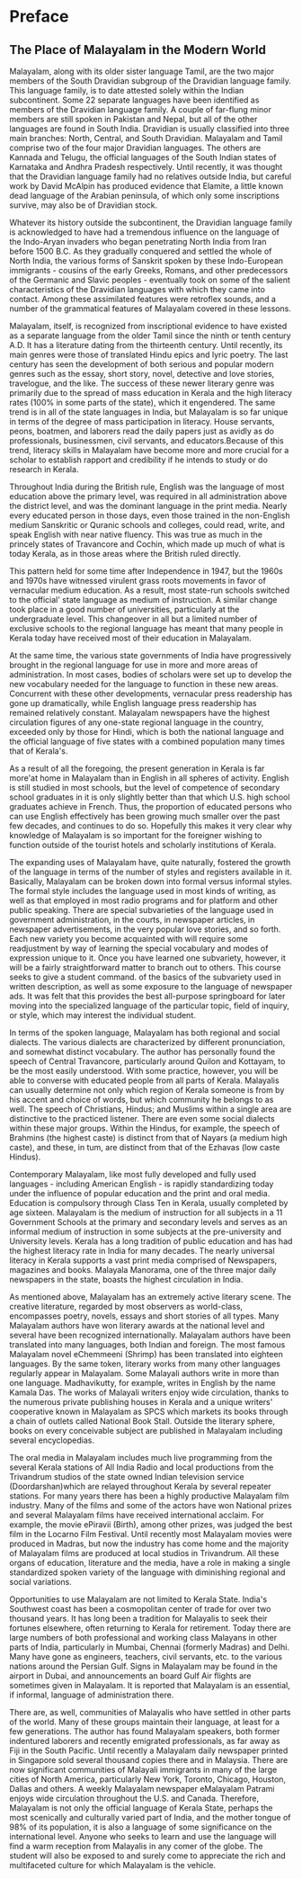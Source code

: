 # Preface

## The Place of Malayalam in the Modern World

Malayalam, along with its older sister language Tamil, are the two major members of the South Dravidian subgroup of the Dravidian language family. This language family, is to date attested solely within the Indian subcontinent. Some 22 separate languages have been identified as members of the Dravidian language family. A couple of far-flung minor members are still spoken in Pakistan and Nepal, but all of the other languages are found in South India. Dravidian is usually classified into three main branches: North, Central, and South Dravidian. Malayalam and Tamil comprise two of the four major Dravidian languages. The others are Kannada and Telugu, the official languages of the South Indian states of Karnataka and Andhra Pradesh respectively. Until recently, it was thought that the Dravidian language family had no relatives outside India, but careful work by David McAlpin has produced evidence that Elamite, a little known dead language of the Arabian peninsula, of which only some inscriptions survive, may also be of Dravidian stock.

Whatever its history outside the subcontinent, the Dravidian language family is acknowledged to have had a tremendous influence on the language of the Indo-Aryan invaders who began penetrating North India from Iran before 1500 B.C. As they gradually conquered and settled the whole of North India, the various forms of Sanskrit spoken by these Indo-European immigrants - cousins of the early Greeks, Romans, and other predecessors of the Germanic and Slavic peoples - eventually took on some of the salient characteristics of the Dravidian languages with which they came into contact. Among these assimilated features were retroflex sounds, and a number of the grammatical features of Malayalam covered in these lessons.

Malayalam, itself, is recognized from inscriptional evidence to have existed as a separate language from the older Tamil since the ninth or tenth century A.D. It has a literature dating from the thirteenth century. Until recently, its main genres were those of translated Hindu epics and lyric poetry. The last century has seen the development of both serious and popular modern genres such as the essay, short story, novel, detective and love stories, travelogue, and the like. The success of these newer literary genre was primarily due to the spread of mass education in Kerala and the high literacy rates (100% in some parts of the state), which it engendered. The same trend is in all of the state languages in India, but Malayalam is so far unique in terms of the degree of mass participation in literacy. House servants, peons, boatmen, and laborers read the daily papers just as avidly as do professionals, businessmen, civil servants, and educators.Because of this trend, literacy skills in Malayalam have become more and more crucial for a scholar to establish rapport and credibility if he intends to study or do research in Kerala.

Throughout India during the British rule, English was the language of most education above the primary level, was required in all administration above the district level, and was the dominant language in the print media. Nearly every educated person in those days, even those trained in the non-English medium Sanskritic or Quranic schools and colleges, could read, write, and speak English with near native fluency. This was true as much in the princely states of Travancore and Cochin, which made up much of what is today Kerala, as in those areas where the British ruled directly.

This pattern held for some time after Independence in 1947, but the 1960s and 1970s have witnessed virulent grass roots movements in favor of vernacular medium education. As a result, most state-run schools switched to the official' state language as medium of instruction. A similar change took place in a good number of universities, particularly at the undergraduate level. This changeover in all but a limited number of exclusive schools to the regional language has meant that many people in Kerala today have received most of their education in Malayalam.

At the same time, the various state governments of India have progressively brought in the regional language for use in more and more areas of administration. In most cases, bodies of scholars were set up to develop the new vocabulary needed for the language to function in these new areas. Concurrent with these other developments, vernacular press readership has gone up dramatically, while English language press readership has remained relatively constant. Malayalam newspapers have the highest circulation figures of any one-state regional language in the country, exceeded only by those for Hindi, which is both the national language and the official language of five states with a combined population many times that of Kerala's.

As a result of all the foregoing, the present generation in Kerala is far more'at home in Malayalam than in English in all spheres of activity. English is still studied in most schools, but the level of competence of secondary school graduates in it is only slightly better than that which U.S. high school graduates achieve in French. Thus, the proportion of educated persons who can use English effectively has been growing much smaller over the past few decades, and continues to do so. Hopefully this makes it very clear why knowledge of Malayalam is so important for the foreigner wishing to function outside of the tourist hotels and scholarly institutions of Kerala.

The expanding uses of Malayalam have, quite naturally, fostered the growth of the language in terms of the number of styles and registers available in it. Basically, Malayalam can be broken down into formal versus informal styles. The formal style includes the language used in most kinds of writing, as well as that employed in most radio programs and for platform and other public speaking. There are special subvarieties of the language used in government administration, in the courts, in newspaper articles, in newspaper advertisements, in the very popular love stories, and so forth. Each new variety you become acquainted with will require some readjustment by way of learning the special vocabulary and modes of expression unique to it. Once you have learned one subvariety, however, it will be a fairly straightforward matter to branch out to others. This course seeks to give a student command. of the basics of the subvariety used in written description, as well as some exposure to the language of newspaper ads. It was felt that this provides the best all-purpose springboard for later moving into the specialized language of the particular topic, field of inquiry, or style, which may interest the individual student.

 In terms of the spoken language, Malayalam has both regional and social dialects. The various dialects are characterized by different pronunciation, and somewhat distinct vocabulary. The author has personally found the speech of Central Travancore, particularly around Quilon and Kottayam, to be the most easily understood. With some practice, however, you will be able to converse with educated people from all parts of Kerala. Malayalis can usually determine not only which region of Kerala someone is from by his accent and choice of words, but which community he belongs to as well. The speech of Christians, Hindus; and Muslims within a single area are distinctive to the practiced listener. There are even some social dialects within these major groups. Within the Hindus, for example, the speech of Brahmins (the highest caste) is distinct from that of Nayars (a medium high caste), and these, in tum, are distinct from that of the Ezhavas (low caste Hindus).

Contemporary Malayalam, like most fully developed and fully used languages - including American English - is rapidly standardizing today under the influence of popular education and the print and oral media. Education is compulsory through Class Ten in Kerala, usually completed by age sixteen. Malayalam is the medium of instruction for all subjects in a 11 Government Schools at the primary and secondary levels and serves as an informal medium of instruction in some subjects at the pre-university and University levels. Kerala has a long tradition of public education and has had the highest literacy rate in India for many decades. The nearly universal literacy in Kerala supports a vast print media comprised of Newspapers, magazines and books. Malayala Manorama, one of the three major daily newspapers in the state, boasts the highest circulation in India.

As mentioned above, Malayalam has an extremely active literary scene. The creative literature, regarded by most observers as world-class, encompasses poetry, novels, essays and short stories of all types. Many Malayalam authors have won literary awards at the national level and several have been recognized internationally. Malayalam authors have been translated into many languages, both Indian and foreign. The most famous Malayalam novel eChemmeeni (Shrimp) has been translated into eighteen languages. By the same token, literary works from many other languages regularly appear in Malayalam. Some Malayali authors write in more than one language. Madhavikutty, for example, writes in English by the name Kamala Das. The works of Malayali writers enjoy wide circulation, thanks to the numerous private publishing houses in Kerala and a unique writers' cooperative known in Malayalam as SPCS which markets its books through a chain of outlets called National Book Stall. Outside the literary sphere, books on every conceivable subject are published in Malayalam including several encyclopedias.

The oral media in Malayalam includes much live programming from the several Kerala stations of All India Radio and local productions from the Trivandrum studios of the state owned Indian television service (Doordarshan)which are relayed throughout Kerala by several repeater stations. For many years there has been a highly productive Malayalam film industry. Many of the films and some of the actors have won National prizes and several Malayalam films have received international acclaim. For example, the movie ePiravii (Birth), among other prizes, was judged the best film in the Locarno Film Festival. Until recently most Malayalam movies were produced in Madras, but now the industry has come home and the majority of Malayalam films are produced at local studios in Trivandrum. All these organs of education, literature and the media, have a role in making a single standardized spoken variety of the language with diminishing regional and social variations.

Opportunities to use Malayalam are not limited to Kerala State. India's Southwest coast has been a cosmopolitan center of trade for over two thousand years. It has long been a tradition for Malayalis to seek their fortunes elsewhere, often returning to Kerala for retirement. Today there are large numbers of both professional and working class Malayans in other parts of India, particularly in Mumbai, Chennai (formerly Madras) and Delhi. Many have gone as engineers, teachers, civil servants, etc. to the various nations around the Persian Gulf. Signs in Malayalam may be found in the airport in Dubai, and announcements an board Gulf Air flights are sometimes given in Malayalam. It is reported that Malayalam is an essential, if informal, language of administration there.

There are, as well, communities of Malayalis who have settled in other parts of the world. Many of these groups maintain their language, at least for a few generations. The author has found Malayalam speakers, both former indentured laborers and recently emigrated professionals, as far away as Fiji in the South Pacific. Until recently a Malayalam daily newspaper printed in Singapore sold several thousand copies there and in Malaysia. There are now significant communities of Malayali immigrants in many of the large cities of North America, particularly New York, Toronto, Chicago, Houston, Dallas and others. A weekly Malayalam newspaper eMalayalam Patrami enjoys wide circulation throughout the U.S. and Canada. Therefore, Malayalam is not only the official language of Kerala State, perhaps the most scenically and culturally varied part of India, and the mother tongue of 98% of its population, it is also a language of some significance on the international level. Anyone who seeks to learn and use the language will find a warm reception from Malayalis in any comer of the globe. The student will also be exposed to and surely come to appreciate the rich and multifaceted culture for which Malayalam is the vehicle.
